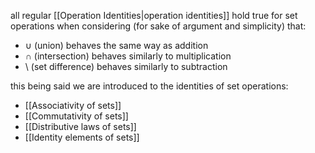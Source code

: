 all regular [[Operation Identities|operation identities]] hold true for set operations when considering (for sake of argument and simplicity) that:

- $\cup$ (union) behaves the same way as addition
- $\cap$ (intersection) behaves similarly to multiplication
- $\setminus$ (set difference) behaves similarly to subtraction

this being said we are introduced to the identities of set operations:

- [[Associativity of sets]]
- [[Commutativity of sets]]
- [[Distributive laws of sets]]
- [[Identity elements of sets]]